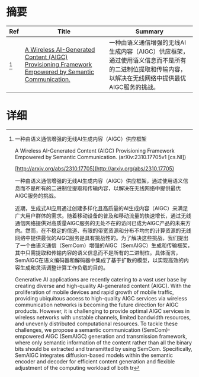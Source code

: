 # 摘要

| Ref | Title | Summary |
| --- | --- | --- |
| [^1] | [A Wireless AI-Generated Content (AIGC) Provisioning Framework Empowered by Semantic Communication.](http://arxiv.org/abs/2310.17705) | 一种由语义通信增强的无线AI生成内容（AIGC）供应框架，通过使用语义信息而不是所有的二进制位提取和传输内容，以解决在无线网络中提供最优AIGC服务的挑战。 |

# 详细

[^1]: 一种由语义通信增强的无线AI生成内容（AIGC）供应框架

    A Wireless AI-Generated Content (AIGC) Provisioning Framework Empowered by Semantic Communication. (arXiv:2310.17705v1 [cs.NI])

    [http://arxiv.org/abs/2310.17705](http://arxiv.org/abs/2310.17705)

    一种由语义通信增强的无线AI生成内容（AIGC）供应框架，通过使用语义信息而不是所有的二进制位提取和传输内容，以解决在无线网络中提供最优AIGC服务的挑战。

    

    近期，生成式AI应用通过创建多样化且高质量的AI生成内容（AIGC）来满足广大用户群体的需求。随着移动设备的普及和移动流量的快速增长，通过无线通信网络提供对高质量AIGC服务的无处不在的访问已成为AIGC产品的未来方向。然而，在不稳定的信道、有限的带宽资源和分布不均匀的计算资源的无线网络中提供最优的AIGC服务是具有挑战性的。为了解决这些挑战，我们提出了一个由语义通信（SemCom）增强的AIGC（SemAIGC）生成和传输框架，其中只需提取和传输内容的语义信息而不是所有的二进制位。具体而言，SemAIGC在语义编码器和解码器中集成了基于扩散的模型，以实现高效的内容生成和灵活调整计算工作负载的目的。

    Generative AI applications are recently catering to a vast user base by creating diverse and high-quality AI-generated content (AIGC). With the proliferation of mobile devices and rapid growth of mobile traffic, providing ubiquitous access to high-quality AIGC services via wireless communication networks is becoming the future direction for AIGC products. However, it is challenging to provide optimal AIGC services in wireless networks with unstable channels, limited bandwidth resources, and unevenly distributed computational resources. To tackle these challenges, we propose a semantic communication (SemCom)-empowered AIGC (SemAIGC) generation and transmission framework, where only semantic information of the content rather than all the binary bits should be extracted and transmitted by using SemCom. Specifically, SemAIGC integrates diffusion-based models within the semantic encoder and decoder for efficient content generation and flexible adjustment of the computing workload of both tr
    

